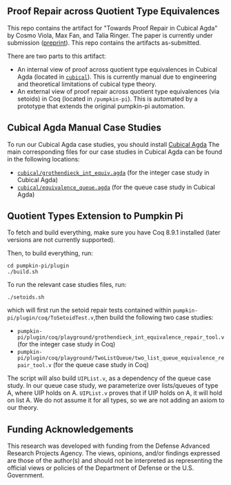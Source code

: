 ## Proof Repair across Quotient Type Equivalences

This repo contains the artifact for "Towards Proof Repair in Cubical Agda" by Cosmo Viola, Max Fan, and Talia Ringer. The paper is currently under submission ([preprint](https://arxiv.org/abs/2310.06959)). This repo contains the artifacts as-submitted.

There are two parts to this artifact:

- An internal view of proof across quotient type equivalences in Cubical Agda (located in [`cubical`](cubical)). This is currently manual due to engineering and theoretical limitations of cubical type theory.
- An external view of proof repair across quotient type equivalences (via setoids) in Coq (located in `/pumpkin-pi`). This is automated by a prototype that extends the original pumpkin-pi automation.

## Cubical Agda Manual Case Studies
To run our Cubical Agda case studies, you should install [Cubical Agda](https://github.com/agda/cubical)
The main corresponding files for our case studies in Cubical Agda can be found in the following locations:

- [`cubical/grothendieck_int_equiv.agda`](cubical/grothendieck_int_equivalence.agda) (for the integer case study in Cubical Agda)
- [`cubical/equivalence_queue.agda`](cubical/two_list_queue_equivalence.agda) (for the queue case study in Cubical Agda)


## Quotient Types Extension to Pumpkin Pi
To fetch and build everything, make sure you have Coq 8.9.1 installed (later versions are not currently supported).

Then, to build everything, run:
```
cd pumpkin-pi/plugin
./build.sh
```

To run the relevant case studies files, run:
```
./setoids.sh
```

which will first run the setoid repair tests contained within `pumpkin-pi/plugin/coq/ToSetoidTest.v`,then build the following two case studies:
- `pumpkin-pi/plugin/coq/playground/grothendieck_int_equivalence_repair_tool.v` (for the integer case study in Coq)
- `pumpkin-pi/plugin/coq/playground/TwoListQueue/two_list_queue_equivalence_repair_tool.v` (for the queue case study in Coq)

The script will also build `UIPList.v`, as a dependency of the queue case study. 
In our queue case study, we parameterize over lists/queues of type A, where UIP holds on A. `UIPList.v` proves that if UIP holds on A, it will hold on list A. 
We do not assume it for all types, so we are not adding an axiom to our theory. 


## Funding Acknowledgements
This research was developed with funding from the Defense Advanced Research Projects Agency. 
The views, opinions, and/or findings expressed are those of the author(s) and should not be interpreted as representing the official views or policies of the Department of Defense or the U.S. Government.
